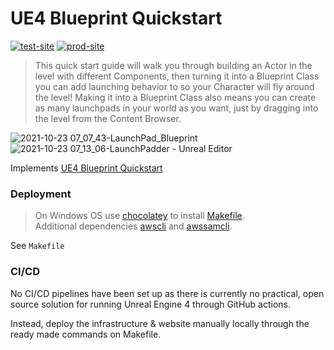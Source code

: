 # UE4 Blueprint Quickstart
[![test-site][test_site_badge]][test_site]
[![prod-site][prod_site_badge]][prod_site]

> This quick start guide will walk you through building an Actor in the level with different Components, then turning it into a Blueprint Class you can add launching behavior to so your Character will fly around the level! Making it into a Blueprint Class also means you can create as many launchpads in your world as you want, just by dragging into the level from the Content Browser. 

![2021-10-23 07_07_43-LaunchPad_Blueprint](https://user-images.githubusercontent.com/4212119/138550081-256621a2-410d-4d1e-8d5d-c869c323fc29.png)
![2021-10-23 07_13_06-LaunchPadder - Unreal Editor](https://user-images.githubusercontent.com/4212119/138550083-b2e3b57f-e29f-4563-8fc4-8bb647babedd.png)


Implements [UE4 Blueprint Quickstart](https://docs.unrealengine.com/4.27/en-US/ProgrammingAndScripting/Blueprints/QuickStart/)

### Deployment
> On Windows OS use [chocolatey][chocolatey] to install [Makefile][makefile_chocolatey].  
> Additional dependencies [awscli][awscli] and [awssamcli][awssamcli].  

See `Makefile`

### CI/CD
No CI/CD pipelines have been set up as there is currently no practical, open source solution for running Unreal Engine 4 through GitHub actions.

Instead, deploy the infrastructure & website manually locally through the ready made commands on Makefile.

[test_site_badge]: https://img.shields.io/badge/test-green?style=flat-square&logo=amazon-aws
[test_site]: https://launch-padder-test.rdok.co.uk
[prod_site_badge]: https://img.shields.io/badge/prod-orange?style=flat-square&logo=amazon-aws
[prod_site]: https://launch-padder.rdok.co.uk
[makefile_chocolatey]: https://community.chocolatey.org/packages/make
[chocolatey]: https://chocolatey.org/install
[awscli]: https://community.chocolatey.org/packages/awscli
[awssamcli]: https://community.chocolatey.org/packages/awssamcli